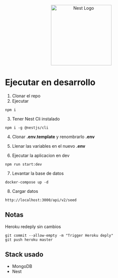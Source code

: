 <p align="center">
  <a href="http://nestjs.com/" target="blank"><img src="https://nestjs.com/img/logo-small.svg" width="200" alt="Nest Logo" /></a>
</p>

# Ejecutar en desarrollo

1. Clonar el repo
2. Ejecutar
```
npm i
```

3. Tener Nest Cli instalado
```
npm i -g @nestjs/cli
```

4. Clonar __.env.template__ y renombrarlo __.env__

5. Llenar las variables en el nuevo __.env__

6. Ejecutar la aplicacion en dev
```
npm run start:dev
```

7. Levantar la base de datos
```
docker-compose up -d
```

8. Cargar datos
```
http://localhost:3000/api/v2/seed
```

## Notas
Heroku redeply sin cambios
```
git commit --allow-empty -m "Trigger Heroku deply"
git push heroku master
```

## Stack usado
* MongoDB
* Nest